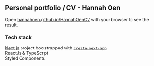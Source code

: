 ## Personal portfolio / CV - Hannah Oen

Open [hannahoen.github.io/HannahOenCV](hannahoen.github.io/HannahOenCV) with your browser to see the result.

### Tech stack

[Next.js](https://nextjs.org/) project bootstrapped with [`create-next-app`](https://github.com/vercel/next.js/tree/canary/packages/create-next-app)\
ReactJs & TypeScript\
Styled Components
